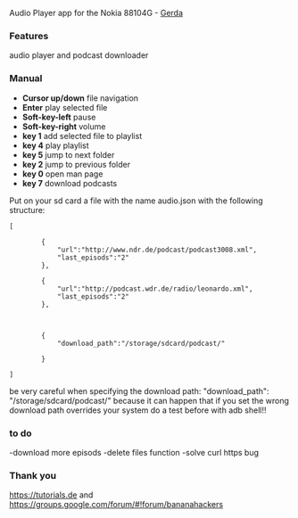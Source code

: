 Audio Player app for the Nokia 88104G - [Gerda](https://gerda.tech/) 

### Features
audio player and podcast downloader


### Manual
+ **Cursor up/down** file navigation 
+ **Enter** play selected file
+ **Soft-key-left** pause
+ **Soft-key-right** volume
+ **key 1** add selected file to playlist
+ **key 4** play playlist
+ **key 5** jump to next folder
+ **key 2** jump to previous folder
+ **key 0** open man page
+ **key 7** download podcasts

Put on your sd card a file with the name audio.json with the following structure:


```
[
	
		{
			"url":"http://www.ndr.de/podcast/podcast3008.xml",
			"last_episods":"2"
		},

		{
			"url":"http://podcast.wdr.de/radio/leonardo.xml",
			"last_episods":"2"
		},

	

		{
			"download_path":"/storage/sdcard/podcast/"

		}
	
]

```
be very careful when specifying the download path: "download_path": "/storage/sdcard/podcast/"
because it can happen that if you set the wrong download path overrides your system
do a test before with adb shell!!

### to do

-download more episods
-delete files function
-solve curl https bug

### Thank you
https://tutorials.de and https://groups.google.com/forum/#!forum/bananahackers
